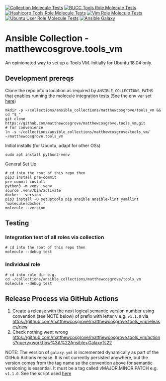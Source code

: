 [![Collection Molecule Tests](https://github.com/matthewcosgrove/matthewcosgrove.tools_vm/workflows/Collection%20Molecule%20Tests/badge.svg)](https://github.com/matthewcosgrove/matthewcosgrove.tools_vm/actions?query=workflow%3A%22Collection+Molecule+Tests%22)
[![BUCC Tools Role Molecule Tests](https://github.com/matthewcosgrove/matthewcosgrove.tools_vm/workflows/BUCC%20Tools%20Role%20Molecule%20Tests/badge.svg)](https://github.com/matthewcosgrove/matthewcosgrove.tools_vm/actions?query=workflow%3A%22BUCC+Tools+Role+Molecule+Tests%22)
[![Hashicorp Tools Role Molecule Tests](https://github.com/matthewcosgrove/matthewcosgrove.tools_vm/workflows/Hashicorp%20Tools%20Role%20Molecule%20Tests/badge.svg)](https://github.com/matthewcosgrove/matthewcosgrove.tools_vm/actions?query=workflow%3A%22Hashicorp+Tools+Role+Molecule+Tests%22)
[![Vim Role Molecule Tests](https://github.com/matthewcosgrove/matthewcosgrove.tools_vm/workflows/Vim%20Role%20Molecule%20Tests/badge.svg)](https://github.com/matthewcosgrove/matthewcosgrove.tools_vm/actions?query=workflow%3A%22Vim+Role+Molecule+Tests%22)
[![Ubuntu User Role Molecule Tests](https://github.com/matthewcosgrove/matthewcosgrove.tools_vm/workflows/Ubuntu%20User%20Role%20Molecule%20Tests/badge.svg)](https://github.com/matthewcosgrove/matthewcosgrove.tools_vm/actions?query=workflow%3A%22Ubuntu+User+Role+Molecule+Tests%22)
[![Ansible Galaxy](https://img.shields.io/badge/ansible--galaxy-tools__vm-blue)](https://galaxy.ansible.com/matthewcosgrove/tools_vm)

# Ansible Collection - matthewcosgrove.tools_vm

An opinionated way to set up a Tools VM. Initially for Ubuntu 18.04 only.

## Development prereqs

Clone the repo into a location as required by `ANSIBLE_COLLECTIONS_PATHS` that enables running the molecule integration tests (See the env var set [here](https://github.com/matthewcosgrove/matthewcosgrove.tools_vm/blob/5282dccc78f6609d9967371cfa0a07cd3074dd12/molecule/default/molecule.yml#L20))

```
mkdir -p ~/collections/ansible_collections/matthewcosgrove/tools_vm && cd "$_"
git clone https://github.com/matthewcosgrove/matthewcosgrove.tools_vm.git
# for convenience
ln -s ~/collections/ansible_collections/matthewcosgrove/tools_vm/ ~/matthewcosgrove.tools_vm
```

Initial installs (for Ubuntu, adapt for other OSs)

```
sudo apt install python3-venv
```

General Set Up

```
# cd into the root of this repo then
pip3 install pre-commit
pre-commit install
python3 -m venv .venv
source .venv/bin/activate
docker --version
pip3 install -U setuptools pip ansible ansible-lint yamllint 'molecule[docker]'
molecule --version
```

## Testing

### Integration test of all roles via collection

```
# cd into the root of this repo then
molecule --debug test
```

### Individual role

```
# cd into role dir e.g.
cd ~/collections/ansible_collections/matthewcosgrove/tools_vm
molecule --debug test
```

## Release Process via GitHub Actions

1) Create a release with the next logical semantic version number using convention (see NOTE below) of prefix with letter v e.g. `v1.1.0` via https://github.com/matthewcosgrove/matthewcosgrove.tools_vm/releases/new 
2) Check nothing went wrong https://github.com/matthewcosgrove/matthewcosgrove.tools_vm/actions?query=workflow%3A%22Ansible+Galaxy%22

NOTE: The version of `galaxy.yml` is incremented dynamically as part of the GitHub Actions release. It is not currently persisted anywhere, but the version comes from the tag name so the convention above for semantic versioning is essential. It must be a tag called vMAJOR.MINOR.PATCH e.g. `v1.1.0`. See the script used [here](.github/scripts/tag_version.sh)

